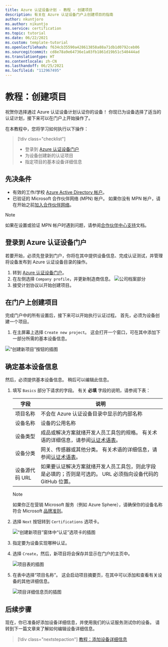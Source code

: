 ```yaml
---
title: Azure 认证设备计划 - 教程 - 创建项目
description: 有关在 Azure 认证设备门户上创建项目的指南
author: nkuntjoro
ms.author: nikuntjo
ms.service: certification
ms.topic: tutorial
ms.date: 06/22/2021
ms.custom: template-tutorial
ms.openlocfilehash: f634cb35590a428613858a88a71db1d0792ceb06
ms.sourcegitcommit: cd8e78a9e64736e1a03fb1861d19b51c540444ad
ms.translationtype: HT
ms.contentlocale: zh-CN
ms.lasthandoff: 06/25/2021
ms.locfileid: "112967495"
---
```

# <a name="tutorial-create-your-project"></a>教程：创建项目

祝贺你选择通过 Azure 认证设备计划认证你的设备！ 你现已为设备选择了适当的认证计划，接下来可以在门户上开始操作了。

在本教程中，您将学习如何执行以下操作：

> [!div class="checklist"]
> * 登录到 [Azure 认证设备门户](https://certify.azure.com/)
> * 为设备创建新的认证项目
> * 指定项目的基本设备详细信息

## <a name="prerequisites"></a>先决条件

- 有效的工作/学校 [Azure Active Directory 帐户](../active-directory/fundamentals/active-directory-whatis.md)。
- 已验证的 Microsoft 合作伙伴网络 (MPN) 帐户。 如果你没有 MPN 帐户，请在开始之前[加入合作伙伴网络](https://partner.microsoft.com/)。 

> [!NOTE] 
> 如果在设置或验证 MPN 帐户时遇到问题，请参阅[合作伙伴中心支持](/partner-center)文档。


## <a name="signing-into-the-azure-certified-device-portal"></a>登录到 Azure 认证设备门户

若要开始，必须先登录到门户，你将在其中提供设备信息、完成认证测试，并管理将设备发布到 Azure 认证设备目录的操作。

1. 转到 [Azure 认证设备门户](https://certify.azure.com)。
1. 在左侧选择 `Company profile`，并更新制造商信息。
   ![公司档案部分](./media/images/company-profile.png)
1. 接受计划协议以开始创建项目。

## <a name="creating-your-project-on-the-portal"></a>在门户上创建项目

完成门户中的所有设置后，接下来可以开始执行认证过程。 首先，必须为设备创建一个项目。

1. 在主屏幕上选择 `Create new project`。 这会打开一个窗口，可在其中添加下一部分所需的基本设备信息。

 ![“创建新项目”按钮的插图](./media/images/create-new-project.png)

## <a name="identifying-basic-device-information"></a>确定基本设备信息

然后，必须提供基本设备信息。 稍后可以编辑此信息。

1. 填写 `Basics` 部分下请求的字段。 有关 **必填** 字段的说明，请参阅下表：

    | 字段                  | 说明                                                                                                                         |
    |------------------------|-------------------------------------------------------------------------------------------------------------------------------------|
    | 项目名称           | 不会在 Azure 认证设备目录中显示的内部名称                                                        |
    | 设备名称            | 设备的公用名称                                                                                                |
    | 设备类型            | 成品或解决方案就绪开发人员工具包的规格。     有关术语的详细信息，请参阅[认证术语表](./resources-glossary.md)。                                                                     |
    | 设备分类           | 网关、传感器或其他分类。  有关术语的详细信息，请参阅[认证术语表](./resources-glossary.md)。                                                                    |
    | 设备源代码 URL | 如果要认证解决方案就绪开发人员工具包，则此字段是必填的；否则是可选的。 URL 必须指向设备代码的 GitHub 位置。 |

    > [!Note]
    > 如果你正在营销 Microsoft 服务（例如 Azure Sphere），请确保你的设备名称符合 Microsoft [品牌准则](https://www.microsoft.com/en-us/legal/intellectualproperty/trademarks)。

1. 选择 `Next` 按钮转到 `Certifications` 选项卡。

    ![“创建新项目”窗体中“认证”选项卡的插图](./media/images/create-new-project-certificationswindow.png)

1. 指定要为设备实现哪种认证。
1. 选择 `Create`，然后，新项目将会保存并显示在门户的主页中。

    ![项目表的插图](./media/images/project-table.png)

1. 在表中选择“项目名称”。 这会启动项目摘要页，在其中可以添加和查看有关设备的其他详细信息。

    ![项目详细信息页的插图](./media/images/device-details-section.png)

## <a name="next-steps"></a>后续步骤

现在，你已准备好添加设备详细信息，并使用我们的认证服务测试你的设备。 请转到下一篇文章来了解如何编辑设备详细信息。
> [!div class="nextstepaction"]
> [教程：添加设备详细信息](tutorial-02-adding-device-details.md)